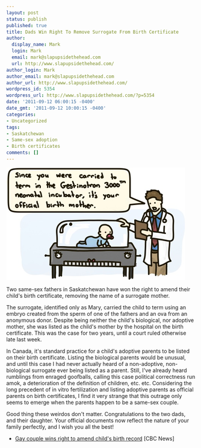 ```yaml
---
layout: post
status: publish
published: true
title: Dads Win Right To Remove Surrogate From Birth Certificate
author:
  display_name: Mark
  login: Mark
  email: mark@slapupsidethehead.com
  url: http://www.slapupsidethehead.com/
author_login: Mark
author_email: mark@slapupsidethehead.com
author_url: http://www.slapupsidethehead.com/
wordpress_id: 5354
wordpress_url: http://www.slapupsidethehead.com/?p=5354
date: '2011-09-12 06:00:15 -0400'
date_gmt: '2011-09-12 10:00:15 -0400'
categories:
- Uncategorized
tags:
- Saskatchewan
- Same-sex adoption
- Birth certificates
comments: []
---
```

![A doctor talks aloud in front of a baby in an incubator:](/wp-content/media/2011/09/gestinotron-3000.jpg "I was actually in an incubator for a while. I wonder where it is now... Should I send it flowers on mother's day, too?")

Two same-sex fathers in Saskatchewan have won the right to amend their child's birth certificate, removing the name of a surrogate mother.

The surrogate, identified only as Mary, carried the child to term using an embryo created from the sperm of one of the fathers and an ova from an anonymous donor. Despite being neither the child's biological, nor adoptive mother, she was listed as the child's mother by the hospital on the birth certificate. This was the case for two years, until a court ruled otherwise late last week.

In Canada, it's standard practice for a child's adoptive parents to be listed on their birth certificate. Listing the biological parents would be unusual, and until this case I had never actually heard of a non-adoptive, non-biological surrogate ever being listed as a parent. Still, I've already heard rumblings from enraged goofballs, calling this case political correctness run amok, a deterioration of the definition of children, etc. etc.  Considering the long precedent of in vitro fertilization and listing adoptive parents as official parents on birth certificates, I find it very strange that this outrage only seems to emerge when the parents happen to be a same-sex couple.

Good thing these weirdos don't matter. Congratulations to the two dads, and their daughter. Your official documents now reflect the nature of your family perfectly, and I wish you all the best!

-  [Gay couple wins right to amend child's birth record](http://www.cbc.ca/news/canada/saskatchewan/story/2011/09/10/sk-same-sex-child-registration-110910.html) [CBC News]

